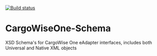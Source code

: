 [![Build status](https://ci.appveyor.com/api/projects/status/7by8q73kpy21x40l?svg=true)](https://ci.appveyor.com/project/GeorgeKroon/cargowiseone-schema)
# CargoWiseOne-Schema 
XSD Schema's for CargoWise One eAdapter interfaces, includes both Universal and Native XML objects
